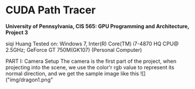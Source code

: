 CUDA Path Tracer
================

**University of Pennsylvania, CIS 565: GPU Programming and Architecture, Project 3**

siqi Huang Tested on: Windows 7, Inter(R) Core(TM) i7-4870 HQ CPU@ 2.5GHz; GeForce GT 750M(GK107) (Personal Computer)

PART I: Camera Setup
The camera is the first part of the project, when projecting into the scene, we use the color'r rgb value to represent its normal direction, and we get the sample image like this ![]("img/dragon1.png"

